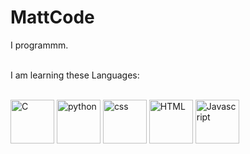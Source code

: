 <h1>MattCode</h1>
<p>
I programmm.
</p>
<br>
I am learning these Languages:

<p>
  <br>
  <img width="70px" alt="C" src="c_logo.ico">
<img width="70px" alt="python" src="python_18894.ico">
<img width="70px" alt="css" src="css_logo.ico">
<img width="70px" alt="HTML" src="html_logo.ico">
<img width="70px" alt="Javascript" src="js_logo.ico">
</p>
